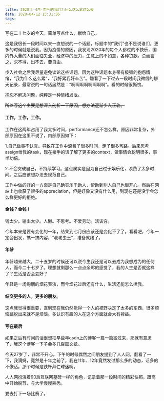 ```yaml
---
title: 2020年-4月-而今的我们为什么这么累这么丧
date: 2020-04-12 15:31:56
tags:
---
```


写在二十七岁的今天。简单写点什么，献给自己。

这是我很长一段时间以来一直想说的一个话题，标题中的“我们”也不是说谁们，更多的时候就是说我。因为疫情的原因，我发现2020年的每个人都过的不快乐，国内外大量的人们面临失业，经济中的压力，生意上的不如意，各种贷款。总而言之，求不得，出不去，要自由。

<!--more-->

步入社会之后我尽量避免谈论这些话题，因为这种话题本身带有极强的抱怨情绪，“我为什么这么累”，“我好累我好辛苦”。翻看了一下过去一段时间我微信的聊天记录，最常说的一句话居然是：“啊啊啊啊啊啊啊啊”。看的时候很惭愧。

抱怨不解决问题，纯粹是一种情绪发泄。

~~所以写这个主要是想深入剖析一下原因，想办法逐渐步入正轨。~~

#### 工作，工作，工作。

工作在这两年占用了我太多时间，performance还不怎么样。原因非常复杂，外部原因在这里不说了，内部原因如下：

1.自己做事不认真。导致在工作中浪费了很多时间，走了很多弯路。后来思考assign给我的task，现在接手的话了解了更多的context，做事情会聪明很多，事半功倍。

2.不会突破自己，不持续学习。这点属实是因为自己过于娱乐化，浪费了太多时间。之后应该想办法去规范自己。

工作中做的好的一方面是自己确实乐于助人，帮助到别人自己也很开心。然后在网站上也收获了很多的appreciation，但是好像又没有什么用，到现在还是没学会怎么样更好的拒绝。

#### 金钱？金钱！

钱太少。输出太少。人懒。不思考。不爱劳动。活该穷。

今年本来是要有变化的一年，结果到七月份应该还是变化不了了，看看吧，今年一定会出发，搞一搞内容，“老老虫王”，准备就绪了。

#### 年龄

年龄越来越大，二十五岁的时候还可以说今生我还是可以去成为我想成为的任何人，而今二十七岁了。理想就剩那么一点点余烬的感觉了，我的人生是否就这样了？生活是否会变好？

年轻是一场绚丽的烟花表演，而今烟花过后还有什么，生活还能怎么捶我。

#### 结交更多的人，更多的朋友。

这点我觉得很重要，直到现在我仍然觉得一个人的视野决定了太多的东西，很多烦恼跳脱出来就不是烦恼。多认识有趣的人在这个方面就会大有裨益。

#### 写在最后

如果之后有时间的话很想把早些年csdn上的博客一篇一篇搬过来，那就有意思了，我这个博客一下子会多几百篇文章。

今天27岁了，非常不开心。下午的时候偶然之间朋友提到了人人网，翻看了一下，我滴妈，竟然是十年之前了，我在11年、12年竟然发过那么多的动态，话多的不像话。那个时候是铁杆拜仁球迷啊。

人人网扮演着90后互联网墓碑一样的角色，记录着那一段时间的精彩快照，跟高中开始脱节，与大学慢慢熟悉。

要去打下一场比赛了。



